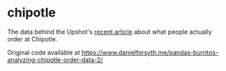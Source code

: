 # chipotle
The data behind the Upshot's [recent article](http://www.nytimes.com/interactive/2015/02/17/upshot/what-do-people-actually-order-at-chipotle.html) about what people actually order at Chipotle.


Original code available at https://www.danielforsyth.me/pandas-burritos-analyzing-chipotle-order-data-2/